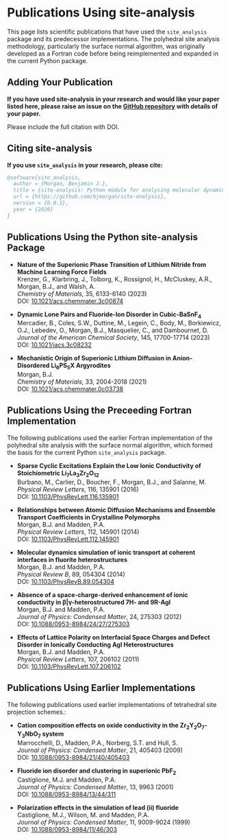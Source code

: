 # Publications Using site-analysis

This page lists scientific publications that have used the `site_analysis` package and its predecessor implementations. The polyhedral site analysis methodology, particularly the surface normal algorithm, was originally developed as a Fortran code before being reimplemented and expanded in the current Python package.

## Adding Your Publication

**If you have used site-analysis in your research and would like your paper listed here, please raise an issue on the [GitHub repository](https://github.com/bjmorgan/site-analysis) with details of your paper.**

Please include the full citation with DOI.

## Citing site-analysis

**If you use `site_analysis` in your research, please cite:**

```bibtex
@software{site_analysis,
  author = {Morgan, Benjamin J.},
  title = {site-analysis: Python module for analysing molecular dynamics simulations of ion transport},
  url = {https://github.com/bjmorgan/site-analysis},
  version = {0.0.1},
  year = {2020}
}
```

## Publications Using the Python site-analysis Package

- **Nature of the Superionic Phase Transition of Lithium Nitride from Machine Learning Force Fields**  
  Krenzer, G., Klarbring, J., Tolborg, K., Rossignol, H., McCluskey, A.R., Morgan, B.J., and Walsh, A.  
  *Chemistry of Materials*, 35, 6133-6140 (2023)  
  DOI: [10.1021/acs.chemmater.3c00874](https://doi.org/10.1021/acs.chemmater.3c00874)

- **Dynamic Lone Pairs and Fluoride-Ion Disorder in Cubic-BaSnF<sub>4</sub>**  
  Mercadier, B., Coles, S.W., Duttine, M., Legein, C., Body, M., Borkiewicz, O.J., Lebedev, O., Morgan, B.J., Masquelier, C., and Dambournet, D.  
  *Journal of the American Chemical Society*, 145, 17700-17714 (2023)  
  DOI: [10.1021/jacs.3c08232](https://doi.org/10.1021/jacs.3c08232)

- **Mechanistic Origin of Superionic Lithium Diffusion in Anion-Disordered Li<sub>6</sub>PS<sub>5</sub>X Argyrodites**  
  Morgan, B.J.  
  *Chemistry of Materials*, 33, 2004-2018 (2021)  
  DOI: [10.1021/acs.chemmater.0c03738](https://doi.org/10.1021/acs.chemmater.0c03738)

## Publications Using the Preceeding Fortran Implementation

The following publications used the earlier Fortran implementation of the polyhedral site analysis with the surface normal algorithm, which formed the basis for the current Python `site_analysis` package.

- **Sparse Cyclic Excitations Explain the Low Ionic Conductivity of Stoichiometric Li<sub>7</sub>La<sub>3</sub>Zr<sub>2</sub>O<sub>12</sub>**  
  Burbano, M., Carlier, D., Boucher, F., Morgan, B.J., and Salanne, M.  
  *Physical Review Letters*, 116, 135901 (2016)  
  DOI: [10.1103/PhysRevLett.116.135901](https://doi.org/10.1103/PhysRevLett.116.135901)

- **Relationships between Atomic Diffusion Mechanisms and Ensemble Transport Coefficients in Crystalline Polymorphs**  
  Morgan, B.J. and Madden, P.A.  
  *Physical Review Letters*, 112, 145901 (2014)  
  DOI: [10.1103/PhysRevLett.112.145901](https://doi.org/10.1103/PhysRevLett.112.145901)

- **Molecular dynamics simulation of ionic transport at coherent interfaces in fluorite heterostructures**  
  Morgan, B.J. and Madden, P.A.  
  *Physical Review B*, 89, 054304 (2014)  
  DOI: [10.1103/PhysRevB.89.054304](https://doi.org/10.1103/PhysRevB.89.054304)

- **Absence of a space-charge-derived enhancement of ionic conductivity in β|γ-heterostructured 7H- and 9R-AgI**  
  Morgan, B.J. and Madden, P.A.  
  *Journal of Physics: Condensed Matter*, 24, 275303 (2012)  
  DOI: [10.1088/0953-8984/24/27/275303](https://doi.org/10.1088/0953-8984/24/27/275303)

- **Effects of Lattice Polarity on Interfacial Space Charges and Defect Disorder in Ionically Conducting AgI Heterostructures**  
  Morgan, B.J. and Madden, P.A.  
  *Physical Review Letters*, 107, 206102 (2011)  
  DOI: [10.1103/PhysRevLett.107.206102](https://doi.org/10.1103/PhysRevLett.107.206102)

## Publications Using Earlier Implementations

The following publications used earlier implementations of tetrahedral site projection schemes.:

- **Cation composition effects on oxide conductivity in the Zr<sub>2</sub>Y<sub>2</sub>O<sub>7</sub>-Y<sub>3</sub>NbO<sub>7</sub> system**  
  Marrocchelli, D., Madden, P.A., Norberg, S.T. and Hull, S.  
  *Journal of Physics: Condensed Matter*, 21, 405403 (2009)  
  DOI: [10.1088/0953-8984/21/40/405403](https://doi.org/10.1088/0953-8984/21/40/405403)

- **Fluoride ion disorder and clustering in superionic PbF<sub>2</sub>**  
  Castiglione, M.J. and Madden, P.A.  
  *Journal of Physics: Condensed Matter*, 13, 9963 (2001)  
  DOI: [10.1088/0953-8984/13/44/311](https://doi.org/10.1088/0953-8984/13/44/311)

- **Polarization effects in the simulation of lead (ii) fluoride**  
  Castiglione, M.J., Wilson, M. and Madden, P.A.  
  *Journal of Physics: Condensed Matter*, 11, 9009-9024 (1999)  
  DOI: [10.1088/0953-8984/11/46/303](https://doi.org/10.1088/0953-8984/11/46/303)
